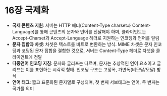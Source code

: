 # 16장 국제화

- **국제 콘텐츠 지원**: 서버는 HTTP 헤더(Content-Type charset과 Content-Language)를 통해 콘텐츠의 문자와 언어를 전달해야 하며, 클라이언트는 Accept-Charset과 Accept-Language 헤더로 지원하는 인코딩과 언어를 알림
- **문자 집합과 차셋**: 차셋은 텍스트를 비트로 변환하는 방식. MIME 차셋은 문자 인코딩과 코딩된 문자 집합을 결합한 것으로, 서버는 Content-Type 헤더로 차셋을 클라이언트에 전달
- **다중언어 인코딩 지침**: 문자와 글리프는 다르며, 문자는 추상적인 언어 요소이고 글리프는 이를 표현하는 시각적 형태. 인코딩 구조는 고정폭, 가변폭(비모달/모달) 방식
- **언어 태그**: 짧고 표준화된 문자열로 구성되며, 첫 번째 서브태그는 언어, 두 번째는 국가를 의미
